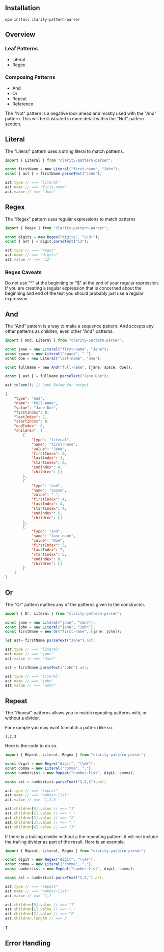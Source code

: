 ## Installation

```
npm install clarity-pattern-parser
```
## Overview

### Leaf Patterns
* Literal
* Regex

### Composing Patterns
* And
* Or
* Repeat
* Reference

The "Not" pattern is a negative look ahead and mostly used with the "And" pattern. This will be illustrated in more detail within the "Not" pattern section.


## Literal
The "Literal" pattern uses a string literal to match patterns.
```ts
import { Literal } from "clarity-pattern-parser";

const firstName = new Literal("first-name", "John");
const { ast } = firstName.parseText("John");

ast.type // ==> "literal"
ast.name // ==> "first-name"
ast.value // ==> "John"
```

## Regex
The "Regex" pattern uses regular expressions to match patterns 
```ts
import { Regex } from "clarity-pattern-parser";

const digits = new Regex("digits", "\\d+");
const { ast } = digit.parseText("12");

ast.type // ==> "regex"
ast.name // ==> "digits"
ast.value // ==> "12"
```

### Regex Caveats
Do not use "^" at the beginning or "$" at the end of your regular expression. If you are creating a regular expression that is concerned about the beginning and end of the text you should probably just use a regular expression. 

## And
The "And" pattern is a way to make a sequence pattern. And accepts any other patterns as children, even other "And" patterns. 
```ts
import { And, Literal } from "clarity-pattern-parser";

const jane = new Literal("first-name", "Jane");
const space = new Literal("space", " ");
const doe = new Literal("last-name", "Doe");

const fullName = new And("full-name", [jane, space, doe]);

const { ast } = fullName.parseText("Jane Doe");

ast.toJson(); // Look Below for output
```

```json
{
    "type": "and",
    "name": "full-name",
    "value": "Jane Doe",
    "firstIndex": 0,
    "lastIndex": 7,
    "startIndex": 0,
    "endIndex": 8,
    "children": [
        {
            "type": "literal",
            "name": "first-name",
            "value": "Jane",
            "firstIndex": 0,
            "lastIndex": 3,
            "startIndex": 0,
            "endIndex": 4,
            "children": []
        },
        {
            "type": "and",
            "name": "space",
            "value": " ",
            "firstIndex": 4,
            "lastIndex": 4,
            "startIndex": 4,
            "endIndex": 5,
            "children": []
        },
        {
            "type": "and",
            "name": "last-name",
            "value": "Doe",
            "firstIndex": 5,
            "lastIndex": 7,
            "startIndex": 5,
            "endIndex": 8,
            "children": []
        }         
    ]
}
```

## Or
The "Or" pattern mathes any of the patterns given to the constructor. 
```ts
import { Or, Literal } from "clarity-pattern-parser";

const jane = new Literal("jane", "Jane");
const john = new Literal("john", "John");
const firstName = new Or("first-name", [jane, john]);

let ast= firstName.parseText("Jane").ast;

ast.type // ==> "literal"
ast.name // ==> "jane"
ast.value // ==> "Jane"

ast = firstName.parseText("John").ast;

ast.type // ==> "literal"
ast.name // ==> "john"
ast.value // ==> "John"
```

## Repeat
The "Repeat" patterns allows you to match repeating patterns with, or without a divider.

For example you may want to match a pattern like so.
```
1,2,3
```
Here is the code to do so. 
```ts
import { Repeat, Literal, Regex } from "clarity-pattern-parser";

const digit = new Regex("digit", "\\d+");
const comma = new Literal("comma", ",");
const numberList = new Repeat("number-list", digit, comma);

const ast = numberList.parseText("1,2,3").ast;

ast.type // ==> "repeat"
ast.name // ==> "number-list"
ast.value // ==> "1,2,3

ast.children[0].value // ==> "1"
ast.children[1].value // ==> ","
ast.children[2].value // ==> "2"
ast.children[3].value // ==> ","
ast.children[4].value // ==> "3"
```

If there is a trailing divider without a the repeating pattern, it will not include the trailing divider as part of the result. Here is an example.

```ts
import { Repeat, Literal, Regex } from "clarity-pattern-parser";

const digit = new Regex("digit", "\\d+");
const comma = new Literal("comma", ",");
const numberList = new Repeat("number-list", digit, comma);

const ast = numberList.parseText("1,2,").ast;

ast.type // ==> "repeat"
ast.name // ==> "number-list"
ast.value // ==> "1,2

ast.children[0].value // ==> "1"
ast.children[1].value // ==> ","
ast.children[2].value // ==> "2"
ast.children.length // ==> 3
```

T
## Error Handling